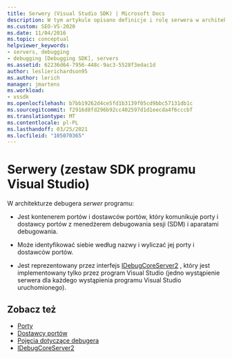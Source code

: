 ```yaml
---
title: Serwery (Visual Studio SDK) | Microsoft Docs
description: W tym artykule opisano definicje i rolę serwera w architekturze debugera w programie Visual Studio.
ms.custom: SEO-VS-2020
ms.date: 11/04/2016
ms.topic: conceptual
helpviewer_keywords:
- servers, debugging
- debugging [Debugging SDK], servers
ms.assetid: 62236d64-7956-448c-9ac3-5528f3edac1d
author: leslierichardson95
ms.author: lerich
manager: jmartens
ms.workload:
- vssdk
ms.openlocfilehash: b7bb19262d4ce5fd1b3139f05cd9bbc57131db1c
ms.sourcegitcommit: f2916d8fd296b92cc402597d1d1eecda4f6cccbf
ms.translationtype: MT
ms.contentlocale: pl-PL
ms.lasthandoff: 03/25/2021
ms.locfileid: "105070365"
---
```

# <a name="servers-visual-studio-sdk"></a>Serwery (zestaw SDK programu Visual Studio)
W architekturze debugera *serwer* programu:

- Jest kontenerem portów i dostawców portów, który komunikuje porty i dostawcy portów z menedżerem debugowania sesji (SDM) i aparatami debugowania.

- Może identyfikować siebie według nazwy i wyliczać jej porty i dostawców portów.

- Jest reprezentowany przez interfejs [IDebugCoreServer2](../../extensibility/debugger/reference/idebugcoreserver2.md) , który jest implementowany tylko przez program Visual Studio (jedno wystąpienie serwera dla każdego wystąpienia programu Visual Studio uruchomionego).

## <a name="see-also"></a>Zobacz też
- [Porty](../../extensibility/debugger/ports.md)
- [Dostawcy portów](../../extensibility/debugger/port-suppliers.md)
- [Pojęcia dotyczące debugera](../../extensibility/debugger/debugger-concepts.md)
- [IDebugCoreServer2](../../extensibility/debugger/reference/idebugcoreserver2.md)

